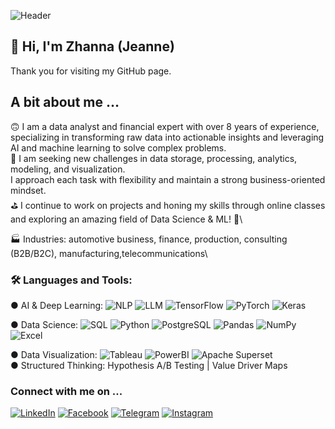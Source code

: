 ![Header](https://github.com/ZhannaUp/zhannaup/blob/main/ZHANNA%20LATYPOVA!.png?raw=true)

## 👋  Hi, I'm Zhanna (Jeanne)
Thank you for visiting my GitHub page.

## A bit about me …

🙃 I am a data analyst and financial expert with over 8 years of experience, specializing in transforming
raw data into actionable insights and leveraging AI and machine learning to solve complex problems.\
💼  I am seeking new challenges in data storage, processing, analytics, modeling, and visualization.\
I approach each task with flexibility and maintain a strong business-oriented mindset.\
⛳️ I continue to work on projects and honing my skills through online classes and exploring an amazing field of Data Science & ML! 🧐\

🏭 Industries: automotive business, finance, production, consulting (B2B/B2C), manufacturing,telecommunications\

### 🛠 Languages and Tools:
● AI & Deep Learning: ![NLP](https://img.shields.io/badge/build-NLP-black?style=flat-square&logo=NPL&logoColor=violet&logoSize=auto&label=%20&labelColor=abcdef&color=090909&cacheSeconds=3600
) ![LLM](https://img.shields.io/badge/LLM-black?style=flat-square&logoColor=violet&logoSize=auto&labelColor=blue&color=090909&cacheSeconds=3600
) ![TensorFlow](https://img.shields.io/badge/TensorFlow-black?style=flat-square&logoColor=violet&logoSize=auto&labelColor=orange&color=090909&cacheSeconds=3600
) ![PyTorch](https://img.shields.io/badge/PyTorch-black?style=flat-square&logoColor=violet&logoSize=auto&labelColor=orange&color=090909&cacheSeconds=3600
) ![Keras](https://img.shields.io/badge/Keras-black?style=flat-square&logoColor=violet&logoSize=auto&labelColor=red&color=090909&cacheSeconds=3600
)

● Data Science: ![SQL](https://img.shields.io/badge/SQL-090909?style=flat-square&logo=mysql) ![Python](https://img.shields.io/badge/Python-090909?style=flat-square&logo=python) ![PostgreSQL](https://img.shields.io/badge/PostgreSQL-black?style=flat-square&logoColor=violet&logoSize=auto&color=090909&cacheSeconds=3600
) ![Pandas](https://img.shields.io/badge/Pandas-black?style=flat-square&logoColor=violet&logoSize=auto&color=090909&cacheSeconds=3600
) ![NumPy](https://img.shields.io/badge/NumPy-black?style=flat-square&logoColor=violet&logoSize=auto&color=090909&cacheSeconds=3600
) ![Excel](https://img.shields.io/badge/Excel-090909?style=flat-square&logo=microsoftexcel)

 

● Data Visualization: ![Tableau](https://img.shields.io/badge/Tableau-090909?style=flat-square&logo=Tableau)
![PowerBI](https://img.shields.io/badge/PowerBI-090909?style=flat-square&logo=PowerBI) ![Apache Superset](https://img.shields.io/badge/Apache%20Superset-black?style=flat-square&logoColor=violet&logoSize=auto&color=090909&cacheSeconds=3600)\
● Structured Thinking: Hypothesis A/B Testing | Value Driver Maps 

### Connect with me on ...
[![LinkedIn](https://img.shields.io/badge/LinkedIn-090909?style=for-the-badge&logo=linkedIn&logoColor=007BB6)](https://www.linkedin.com/in/zhanna-latypova/)
[![Facebook](https://img.shields.io/badge/Facebook-090909?style=for-the-badge&logo=Facebook&logoColor=1195F5)](https://www.facebook.com/janna.latypova)
[![Telegram](https://img.shields.io/badge/Telegram-090909?style=for-the-badge&logo=Telegram&logoColor=27A0D9)](https://t.me/zhannaup)
[![Instagram](https://img.shields.io/badge/Instagram-090909?style=for-the-badge&logo=Instagram&logoColor=B4068E)](https://instagrem.com/_zhanna_latypova?igshid=YmMyMTA2M2Y=)


